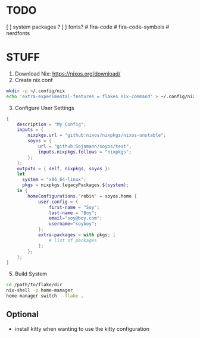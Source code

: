 # TODO
[ ] system packages ?
[ ] fonts?     # fira-code
    # fira-code-symbols
    # nerdfonts

# STUFF
1. Download Nix: https://nixos.org/download/
2. Create nix.conf
```bash
mkdir -p ~/.config/nix
echo 'extra-experimental-features = flakes nix-command' > ~/.config/nix/nix.conf
```
3. Configure User Settings
```nix
{
    description = "My Config";
    inputs = {
        nixpkgs.url = "github:nixos/nixpkgs/nixos-unstable";
        soyos = {
            url = "github:Sojamann/soyos/test";
            inputs.nixpkgs.follows = "nixpkgs";
        };
    };
    outputs = { self, nixpkgs, soyos }: 
    let
      system = "x86_64-linux";
      pkgs = nixpkgs.legacyPackages.${system};
    in {
        homeConfigurations."robin" = soyos.home {
            user-config = {
                first-name = "Soy";
                last-name = "Boy";
                email="soy@boy.com";
                username="soyboy";
            };
            extra-packages = with pkgs; [
                # list of packages
            ];
        };
    };
}

```

5. Build System
```bash
cd /path/to/flake/dir
nix-shell -p home-manager
home-manager switch --flake .
```

## Optional
- install kitty when wanting to use the kitty configuration
